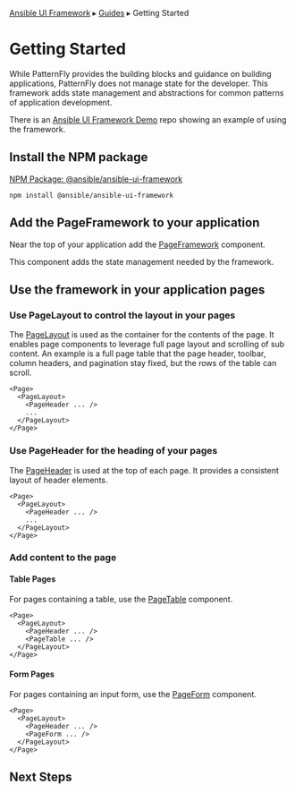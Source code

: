 [Ansible UI Framework](Framework.md) ▸ [Guides](Guides.md) ▸ Getting Started

# Getting Started

While PatternFly provides the building blocks and guidance on building applications, PatternFly does not manage state for the developer. This framework adds state management and abstractions for common patterns of application development.

There is an [Ansible UI Framework Demo](https://github.com/jamestalton/ansible-ui-framework-demo) repo showing an example of using the framework.

## Install the NPM package

[NPM Package: @ansible/ansible-ui-framework](https://www.npmjs.com/package/@ansible/ansible-ui-framework)

```
npm install @ansible/ansible-ui-framework
```

## Add the PageFramework to your application

Near the top of your application add the [PageFramework](https://github.com/ansible/ansible-ui/blob/main/framework/docs/PageFramework.md) component.

This component adds the state management needed by the framework.

## Use the framework in your application pages

### Use PageLayout to control the layout in your pages

The [PageLayout](https://github.com/ansible/ansible-ui/blob/main/framework/docs/PageLayout.md) is used as the container for the contents of the page. It enables page components to leverage full page layout and scrolling of sub content. An example is a full page table that the page header, toolbar, column headers, and pagination stay fixed, but the rows of the table can scroll.

```tsx
<Page>
  <PageLayout>
    <PageHeader ... />
    ...
  </PageLayout>
</Page>
```

### Use PageHeader for the heading of your pages

The [PageHeader](https://github.com/ansible/ansible-ui/blob/main/framework/docs/PageHeader.md) is used at the top of each page. It provides a consistent layout of header elements.

```tsx
<Page>
  <PageLayout>
    <PageHeader ... />
    ...
  </PageLayout>
</Page>
```

### Add content to the page

#### Table Pages

For pages containing a table, use the [PageTable](https://github.com/ansible/ansible-ui/blob/main/framework/docs/PageTable.md) component.

```tsx
<Page>
  <PageLayout>
    <PageHeader ... />
    <PageTable ... />
  </PageLayout>
</Page>
```

#### Form Pages

For pages containing an input form, use the [PageForm](https://github.com/ansible/ansible-ui/blob/main/framework/docs/PageForm.md) component.

```tsx
<Page>
  <PageLayout>
    <PageHeader ... />
    <PageForm ... />
  </PageLayout>
</Page>
```

## Next Steps
